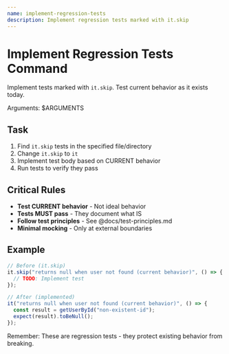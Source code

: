 ```yaml
---
name: implement-regression-tests
description: Implement regression tests marked with it.skip
---
```


# Implement Regression Tests Command

Implement tests marked with `it.skip`. Test current behavior as it exists today.

Arguments: $ARGUMENTS

## Task

1. Find `it.skip` tests in the specified file/directory
2. Change `it.skip` to `it`
3. Implement test body based on CURRENT behavior
4. Run tests to verify they pass

## Critical Rules

- **Test CURRENT behavior** - Not ideal behavior
- **Tests MUST pass** - They document what IS
- **Follow test principles** - See @docs/test-principles.md
- **Minimal mocking** - Only at external boundaries

## Example

```typescript
// Before (it.skip)
it.skip("returns null when user not found (current behavior)", () => {
  // TODO: Implement test
});

// After (implemented)
it("returns null when user not found (current behavior)", () => {
  const result = getUserById("non-existent-id");
  expect(result).toBeNull();
});
```

Remember: These are regression tests - they protect existing behavior from breaking.
